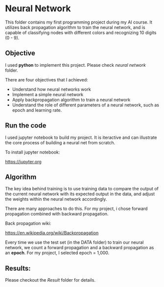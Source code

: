 # Neural Network

This folder contains my first programming project during my AI course. It utilizes back propagation algorithm to train the neural network, and is capable of  classifying nodes with different colors and recognizing 10 digits (0 - 9).

## Objective

I used **python** to implement this project. Please check *neural network* folder. 

There are four objectives that I achieved:

- Understand how neural networks work 
- Implement a simple neural network 
- Apply backpropagation algorithm to train a neural network 
- Understand the role of different parameters of a neural network, such as epoch and learning rate.

## Run the code

I used jupyter notebook to build my project. It is iteractive and can illustrate the core process of building a neural net from scratch.

To install jupyter notebook: 

https://jupyter.org

## Algorithm

The key idea behind training is to use training data to compare the output of the current neural network with its expected output in the data, and adjust the weights within the neural network accordingly. 

There are many approaches to do this. For my project, i chose forward propagation combined with backward propagation.

Back propagation wiki: 

https://en.wikipedia.org/wiki/Backpropagation

Every time we use the test set (in the DATA folder) to train our neural network, we count a forward propagation and a backward propagation as an **epoch**. For my project, I selected epoch = 1,000.

## Results:

Please checkout the *Result* folder for details.